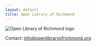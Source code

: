 ```yaml
---
layout: default
title: Open Library of Richmond
---
```

<section class="card" aria-labelledby="org">
  <img class="logo" src="{{ '/assets/img/olr-hero.jpg' | relative_url }}" alt="Open Library of Richmond logo" />
  <p id="org" class="contact">
    Contact: <a href="mailto:info@openlibraryofrichmond.org">info@openlibraryofrichmond.org</a>
  </p>
</section>

